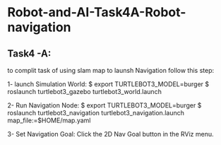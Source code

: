 # Robot-and-AI-Task4A-Robot-navigation
<h2>Task4 -A:</h2>
<p>to complit task of using slam map to launsh Navigation follow this step:</p>


<p1>1- launch Simulation World:
$ export TURTLEBOT3_MODEL=burger
        $ roslaunch turtlebot3_gazebo turtlebot3_world.launch

2- Run Navigation Node:
   $ export TURTLEBOT3_MODEL=burger
   $ roslaunch turtlebot3_navigation turtlebot3_navigation.launch map_file:=$HOME/map.yaml

3- Set Navigation Goal:
   Click the 2D Nav Goal button in the RViz menu.
  </p>
  
